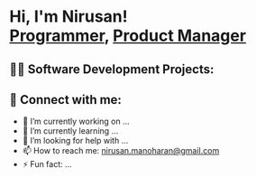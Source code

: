 <h1>Hi, I'm Nirusan! <br/><a href="https://github.com/nirumano">Programmer</a>, <a href="https://www.linkedin.com/in/nirusanmanoharan/">Product Manager</a>

<h2>👨‍💻 Software Development Projects:</h2>


<h2> 🤳 Connect with me:</h2>


- 🔭 I’m currently working on ...
- 🌱 I’m currently learning ... 
- 🤔 I’m looking for help with ...
- 📫 How to reach me: nirusan.manoharan@gmail.com
- ⚡ Fun fact: ...
